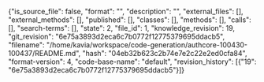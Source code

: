 {"is_source_file": false, "format": "", "description": "", "external_files": [], "external_methods": [], "published": [], "classes": [], "methods": [], "calls": [], "search-terms": [], "state": 2, "file_id": 1, "knowledge_revision": 19, "git_revision": "6e75a3893d2eca6c7b0772f12775379695ddacb5", "filename": "/home/kavia/workspace/code-generation/authcore-100430-100437/README.md", "hash": "04eb32b623c2b74e7e2c22e2ed0cfa84", "format-version": 4, "code-base-name": "default", "revision_history": [{"19": "6e75a3893d2eca6c7b0772f12775379695ddacb5"}]}